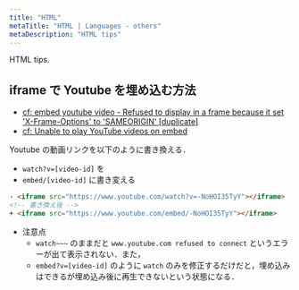```yaml
---
title: "HTML"
metaTitle: "HTML | Languages - others"
metaDescription: "HTML tips"
---
```


HTML tips.

## iframe で Youtube を埋め込む方法

- [cf: embed youtube video - Refused to display in a frame because it set 'X-Frame-Options' to 'SAMEORIGIN' [duplicate]](https://stackoverflow.com/questions/25661182/embed-youtube-video-refused-to-display-in-a-frame-because-it-set-x-frame-opti)
- [cf: Unable to play YouTube videos on embed](https://stackoverflow.com/questions/51346055/unable-to-play-youtube-videos-on-embed/51346168)

Youtube の動画リンクを以下のように書き換える．

- `watch?v=[video-id]` を
- `embed/[video-id]` に書き変える

```html
- <iframe src="https://www.youtube.com/watch?v=-NoHOI35TyY"></iframe>
<!-- 書き換え後 -->
+ <iframe src="https://www.youtube.com/embed/-NoHOI35TyY"></iframe>
```

- 注意点
  - `watch~~~` のままだと `www.youtube.com refused to connect` というエラーが出て表示されない．また，
  - `embed?v=[video-id]` のように `watch` のみを修正するだけだと，埋め込みはできるが埋め込み後に再生できないという状態になる．
